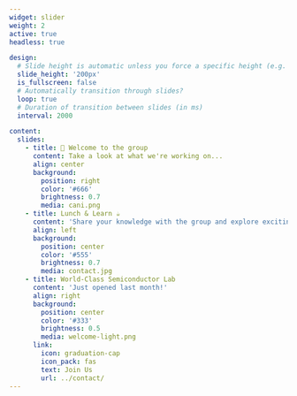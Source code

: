 ```yaml
---
widget: slider
weight: 2
active: true
headless: true

design:
  # Slide height is automatic unless you force a specific height (e.g. '400px')
  slide_height: '200px'
  is_fullscreen: false
  # Automatically transition through slides?
  loop: true
  # Duration of transition between slides (in ms)
  interval: 2000

content:
  slides:
    - title: 👋 Welcome to the group
      content: Take a look at what we're working on...
      align: center
      background:
        position: right
        color: '#666'
        brightness: 0.7
        media: cani.png
    - title: Lunch & Learn ☕️
      content: 'Share your knowledge with the group and explore exciting new topics together!'
      align: left
      background:
        position: center
        color: '#555'
        brightness: 0.7
        media: contact.jpg
    - title: World-Class Semiconductor Lab
      content: 'Just opened last month!'
      align: right
      background:
        position: center
        color: '#333'
        brightness: 0.5
        media: welcome-light.png
      link:
        icon: graduation-cap
        icon_pack: fas
        text: Join Us
        url: ../contact/
---
```

